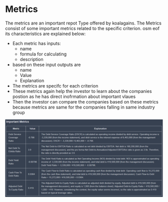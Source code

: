# Metrics

The metrics are an important repot Type offered by koalagains. The Metrics consist of some important metrics related to the specific criterion. osm eof its characteristics are explained below:

- Each metric has inputs:
  - name
  - formula for calculating
  - description
- based on these input outputs are
  - name
  - Value
  - Explanation
- The metrics are specifc for each criterion
- These metrics again help the investor to learn about the companies postion as he has direct inofrmation about important vlaues
- Then the investor can compare the companies based on these metrics because metrics are same for the companies falling in same industry group

![Metrics](./images/criteira_and_report/metrics.png)
